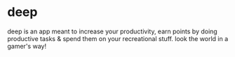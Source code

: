 # deep
deep is an app meant to increase your productivity, earn points by doing productive tasks &amp; spend them on your recreational stuff. look the world in a gamer's way!
